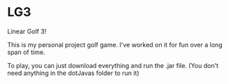 # LG3
Linear Golf 3!

This is my personal project golf game. I've worked on it for fun 
over a long span of time. 

To play, you can just download everything and run the .jar file.
(You don't need anything in the dotJavas folder to run it)
